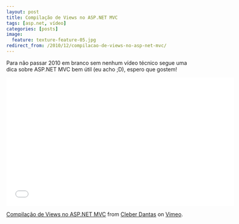 ```yaml
---
layout: post
title: Compilação de Views no ASP.NET MVC
tags: [asp.net, vídeo]
categories: [posts]
image:
  feature: texture-feature-05.jpg
redirect_from: /2010/12/compilacao-de-views-no-asp-net-mvc/
---
```

Para não passar 2010 em branco sem nenhum vídeo técnico segue uma dica sobre ASP.NET MVC bem útil (eu acho ;D), espero que gostem!

<p><iframe src="//player.vimeo.com/video/18309975?title=0&amp;byline=0&amp;portrait=0" frameborder="0" width="601" height="338"></iframe></p>
<p><a href="//vimeo.com/18309975">Compilação de Views no ASP.NET MVC</a> from <a href="//vimeo.com/cleberdantas">Cleber Dantas</a> on <a href="http://vimeo.com">Vimeo</a>.</p>